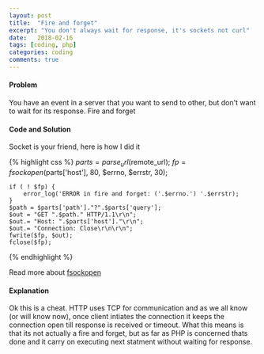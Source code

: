 ```yaml
---
layout: post
title:  "Fire and forget"
excerpt: "You don't always wait for response, it's sockets not curl"
date:   2018-02-16
tags: [coding, php]
categories: coding
comments: true
---
```

#### Problem
You have an event in a server that you want to send to other, but don't want to wait for its response.
Fire and forget

#### Code and Solution
Socket is your friend, here is how I did it

{% highlight css %}
    $parts = parse_url($remote_url);
    $fp = fsockopen($parts['host'], 80, $errno, $errstr, 30);

    if ( ! $fp) {
        error_log('ERROR in fire and forget: ('.$errno.') '.$errstr);
    }
    $path = $parts['path']."?".$parts['query'];
    $out = "GET ".$path." HTTP/1.1\r\n";
    $out.= "Host: ".$parts['host']."\r\n";
    $out.= "Connection: Close\r\n\r\n";
    fwrite($fp, $out);
    fclose($fp);
{% endhighlight %}

Read more about [fsockopen](http://php.net/manual/en/function.session-set-cookie-params.php)

#### Explanation
Ok this is a cheat. HTTP uses TCP for communication and as we all know (or will know now), once client intiates the connection it keeps the connection open till response is received or timeout. What this means is that its not actually a fire and forget, but as far as PHP is concerned thats done and it carry on executing next statment without waiting for response.
